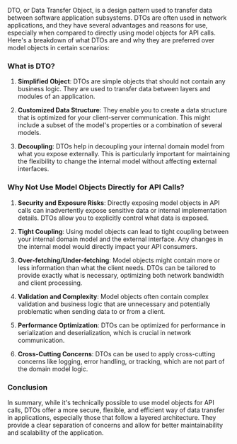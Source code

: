 DTO, or Data Transfer Object, is a design pattern used to transfer data between software application subsystems. DTOs are often used in network applications, and they have several advantages and reasons for use, especially when compared to directly using model objects for API calls. Here's a breakdown of what DTOs are and why they are preferred over model objects in certain scenarios:

### What is DTO?

1. **Simplified Object**: DTOs are simple objects that should not contain any business logic. They are used to transfer data between layers and modules of an application.

2. **Customized Data Structure**: They enable you to create a data structure that is optimized for your client-server communication. This might include a subset of the model's properties or a combination of several models.

3. **Decoupling**: DTOs help in decoupling your internal domain model from what you expose externally. This is particularly important for maintaining the flexibility to change the internal model without affecting external interfaces.

### Why Not Use Model Objects Directly for API Calls?

1. **Security and Exposure Risks**: Directly exposing model objects in API calls can inadvertently expose sensitive data or internal implementation details. DTOs allow you to explicitly control what data is exposed.

2. **Tight Coupling**: Using model objects can lead to tight coupling between your internal domain model and the external interface. Any changes in the internal model would directly impact your API consumers.

3. **Over-fetching/Under-fetching**: Model objects might contain more or less information than what the client needs. DTOs can be tailored to provide exactly what is necessary, optimizing both network bandwidth and client processing.

4. **Validation and Complexity**: Model objects often contain complex validation and business logic that are unnecessary and potentially problematic when sending data to or from a client.

5. **Performance Optimization**: DTOs can be optimized for performance in serialization and deserialization, which is crucial in network communication.

6. **Cross-Cutting Concerns**: DTOs can be used to apply cross-cutting concerns like logging, error handling, or tracking, which are not part of the domain model logic.

### Conclusion

In summary, while it's technically possible to use model objects for API calls, DTOs offer a more secure, flexible, and efficient way of data transfer in applications, especially those that follow a layered architecture. They provide a clear separation of concerns and allow for better maintainability and scalability of the application.
